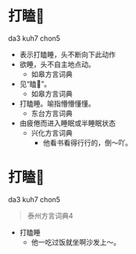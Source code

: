 # 打瞌𥅻
da3 kuh7 chon5
+ 表示打瞌睡，头不断向下此动作
+ 欲睡，头不自主地点动。
  * 如皋方言词典
+ 见“瞌𥅻”。
  * 如皋方言词典
+ 打瞌睡。喻指懵懵懂懂。
  * 东台方言词典
+ 由疲倦而进入睡眠或半睡眠状态
  * 兴化方言词典
    - 他看书看得行行的，倒～吖。

# 打瞌𥅻
da3 kuh7 chon5
> 泰州方言词典4
- 打瞌睡
  - 他一吃过饭就坐啊沙发上～。
